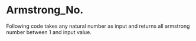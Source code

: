 # Armstrong_No.
Following code takes any natural number as input and returns all armstrong number between 1 and input value.
